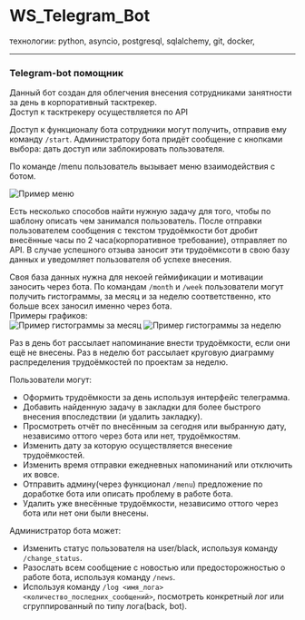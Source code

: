 # WS_Telegram_Bot

технологии: python, asyncio, postgresql, sqlalchemy, git, docker, 
____
### Telegram-bot помощник

Данный бот создан для облегчения внесения сотрудниками занятности за день в корпоративный тасктрекер.    
Доступ к тасктрекеру осуществляется по API

Доступ к функционалу бота сотрудники могут получить, отправив ему команду `/start`.
Администратору бота придёт сообщение с кнопками выбора: дать доступ или заблокировать пользователя.

По команде /menu пользователь вызывает меню взаимодействия с ботом.

![Пример меню](https://cdn.discordapp.com/attachments/712380908388483133/935585157082140672/unknown.png "меню")

Есть несколько способов найти нужную задачу для того, чтобы по шаблону описать чем занимался пользователь.
После отправки пользователем сообщения с текстом трудоёмкости бот дробит внесённые часы по 2 часа(корпоративное требование), 
отправляет по API. В случае успешного отзыва заносит эти трудоёмксоти в свою базу данных и уведомляет пользователя об успехе внесения.

Своя база данных нужна для некоей геймификации и мотивации заносить через бота. 
По командам `/month` и `/week` пользователи могут получить гистограммы, за месяц и за неделю соответственно, кто больше всех заносил именно через бота.    
Примеры графиков:    
![Пример гистограммы за месяц](https://cdn.discordapp.com/attachments/712380908388483133/935587819479506954/unknown.png "month")
![Пример гистограммы за неделю](https://cdn.discordapp.com/attachments/712380908388483133/935588238180098178/unknown.png "week")

Раз в день бот рассылает напоминание внести трудоёмкости, если они ещё не внесены.
Раз в неделю бот рассылает круговую диаграмму распределения трудоёмкостей по проектам за неделю.

Пользователи могут:
- Оформить трудоёмкости за день используя интерфейс телеграмма.
- Добавить найденную задачу в закладки для более быстрого внесения впоследствии (и удалить закладку).
- Просмотреть отчёт по внесённым за сегодня или выбранную дату, независимо оттого через бота или нет, трудоёмкостям.
- Изменить дату за которую осуществляется внесение трудоёмкостей.
- Изменить время отправки ежедневных напоминаний или отключить их вовсе.
- Отправить админу(через функционал `/menu`) предложение по доработке бота или описать проблему в работе бота.
- Удалить уже внесённые трудоёмкости, независимо оттого через бота или нет они были внесены.

Администратор бота может:
- Изменить статус пользователя на user/black, используя команду `/change_status`.
- Разослать всем сообщение с новостью или предосторожностью о работе бота, используя команду `/news`.
- Используя команду `/log <имя_лога> <количество_последних_сообщений>`, посмотреть конкретный лог или сгруппированный по типу лога(back, bot).
